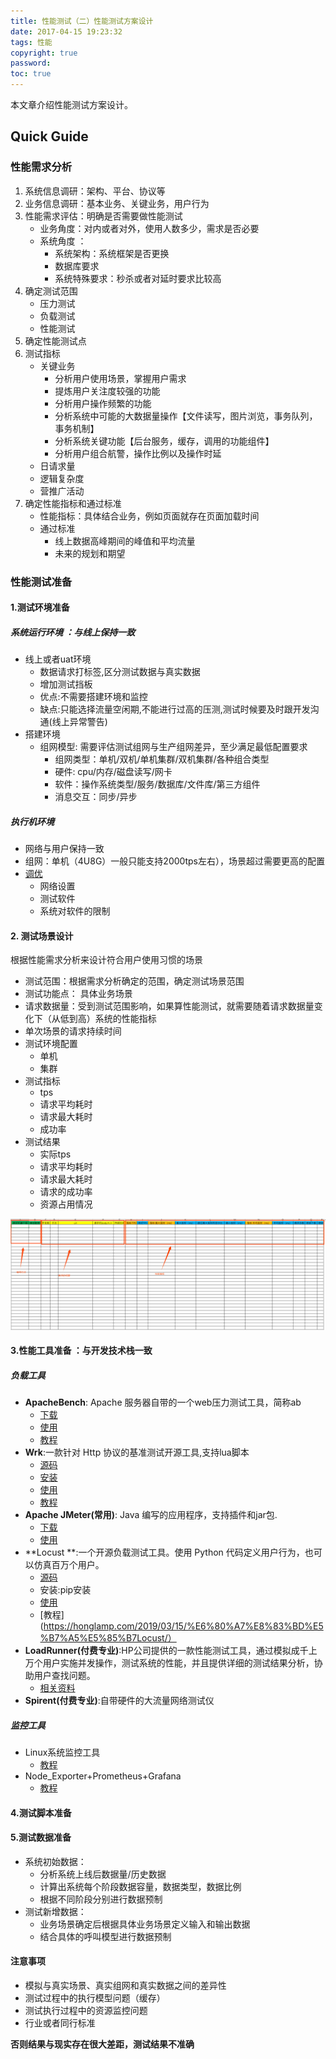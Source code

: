 ```yaml
---
title: 性能测试（二）性能测试方案设计
date: 2017-04-15 19:23:32
tags: 性能
copyright: true
password:
toc: true
---
```


本文章介绍性能测试方案设计。

<!--more-->
## Quick Guide

### 性能需求分析

1. 系统信息调研：架构、平台、协议等
2. 业务信息调研：基本业务、关键业务，用户行为
3. 性能需求评估：明确是否需要做性能测试
    * 业务角度：对内或者对外，使用人数多少，需求是否必要
    * 系统角度 ：
        * 系统架构：系统框架是否更换
        * 数据库要求
        * 系统特殊要求：秒杀或者对延时要求比较高
4. 确定测试范围
    * 压力测试
    * 负载测试
    * 性能测试
5. 确定性能测试点
6. 测试指标
	* 关键业务
        * 分析用户使用场景，掌握用户需求
        * 提炼用户关注度较强的功能
        * 分析用户操作频繁的功能
        * 分析系统中可能的大数据量操作【文件读写，图片浏览，事务队列，事务机制】
        * 分析系统关键功能【后台服务，缓存，调用的功能组件】
        * 分析用户组合航警，操作比例以及操作时延
	* 日请求量
	* 逻辑复杂度
	* 营推广活动
6. 确定性能指标和通过标准
	* 性能指标：具体结合业务，例如页面就存在页面加载时间
	* 通过标准
        * 线上数据高峰期间的峰值和平均流量
        * 未来的规划和期望

### 性能测试准备

#### 1.测试环境准备

##### 系统运行环境 ：与线上保持一致

* 线上或者uat环境
    * 数据请求打标签,区分测试数据与真实数据
    * 增加测试挡板
    * 优点:不需要搭建环境和监控
    * 缺点:只能选择流量空闲期,不能进行过高的压测,测试时候要及时跟开发沟通(线上异常警告)
* 搭建环境
	* 组网模型: 需要评估测试组网与生产组网差异，至少满足最低配置要求
        * 组网类型：单机/双机/单机集群/双机集群/各种组合类型
        * 硬件: cpu/内存/磁盘读写/网卡
        * 软件：操作系统类型/服务/数据库/文件库/第三方组件
        * 消息交互：同步/异步

##### 执行机环境

* 网络与用户保持一致
* 组网：单机（4U8G）一般只能支持2000tps左右），场景超过需要更高的配置
* [调优](https://blog.csdn.net/kaka1121/article/details/51496387)
    * 网络设置
    * 测试软件
    * 系统对软件的限制

#### 2. 测试场景设计

根据性能需求分析来设计符合用户使用习惯的场景

* 测试范围：根据需求分析确定的范围，确定测试场景范围
* 测试功能点： 具体业务场景
* 请求数据量：受到测试范围影响，如果算性能测试，就需要随着请求数据量变化下（从低到高）系统的性能指标
* 单次场景的请求持续时间
* 测试环境配置
	* 单机
	* 集群 
* 测试指标
    * tps
    * 请求平均耗时
    * 请求最大耗时
    * 成功率
* 测试结果
    * 实际tps
    * 请求平均耗时
    * 请求最大耗时
    * 请求的成功率
    * 资源占用情况

![](/image/性能测试02_001.png)

#### 3.性能工具准备 ：与开发技术栈一致

##### 负载工具

* **ApacheBench**: Apache 服务器自带的一个web压力测试工具，简称ab
	* [下载](https://www.apachelounge.com/download/) 
	* [使用](http://httpd.apache.org/docs/2.4/programs/ab.html) 	
	* [教程](https://honglamp.com/2019/01/11/%E6%80%A7%E8%83%BD%E5%B7%A5%E5%85%B7ab/)	
* **Wrk**:一款针对 Http 协议的基准测试开源工具,支持lua脚本
	* [源码](https://github.com/wg/wrk) 
	* [安装](https://www.cnblogs.com/savorboard/p/wrk.html) 	
	* [使用](https://www.cnblogs.com/l199616j/p/12156600.html) 
	* [教程](https://honglamp.com/2018/12/21/%E6%80%A7%E8%83%BD%E5%B7%A5%E5%85%B7wrk/)	
* **Apache JMeter(常用)**: Java 编写的应用程序，支持插件和jar包.
	* [下载](http://jmeter.apache.org/download_jmeter.cgi) 
	* [使用](JMeter中文使用手册.pdf) 	
* **Locust **:一个开源负载测试工具。使用 Python 代码定义用户行为，也可以仿真百万个用户。
	* [源码](https://github.com/locustio/locust) 
	* 安装:pip安装
	* [使用](https://docs.locust.io/en/stable/index.html) 
	* [教程](https://honglamp.com/2019/03/15/%E6%80%A7%E8%83%BD%E5%B7%A5%E5%85%B7Locust/）	
* **LoadRunner(付费专业)**:HP公司提供的一款性能测试工具，通过模拟成千上万个用户实施并发操作，测试系统的性能，并且提供详细的测试结果分析，协助用户查找问题。
	* [相关资料](http://www.51testing.com/zhuanti/LoadRunner.html) 
* **Spirent(付费专业)**:自带硬件的大流量网络测试仪

##### 监控工具

* Linux系统监控工具
	* [教程](https://honglamp.com/2018/10/21/Linux%E7%B3%BB%E7%BB%9F%E7%9B%91%E6%8E%A7%E5%B7%A5%E5%85%B7/) 
* Node_Exporter+Prometheus+Grafana
	* [教程](https://honglamp.com/2019/02/11/%E9%83%A8%E7%BD%B2Prometheus/)

#### 4.测试脚本准备

#### 5.测试数据准备

* 系统初始数据：
    * 分析系统上线后数据量/历史数据
    * 计算出系统每个阶段数据容量，数据类型，数据比例
    * 根据不同阶段分别进行数据预制
* 测试新增数据：
    * 业务场景确定后根据具体业务场景定义输入和输出数据
    * 结合具体的呼叫模型进行数据预制

#### 注意事项

* 模拟与真实场景、真实组网和真实数据之间的差异性
* 测试过程中的执行模型问题（缓存）
* 测试执行过程中的资源监控问题
* 行业或者同行标准

**否则结果与现实存在很大差距，测试结果不准确**